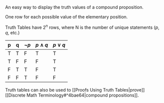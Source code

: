 An easy way to display the truth values of a compound proposition.

One row for each possible value of the elementary position.

Truth Tables have $2^n$ rows, where N is the number of unique statements ($p$, $q$, etc.)

| p | q | $\neg p$ | $p\wedge q$ | $p\vee q$ |
| - | - | ---| ---- | -- |
| T | T | F | T | T |
| T | F | F  | F | T |
| F | T | T  | F | T |
| F | F | T  | F | F |

Truth tables can also be used to [[Proofs Using Truth Tables|prove]] [[Discrete Math Terminology#^4bae64|compound propositions]].